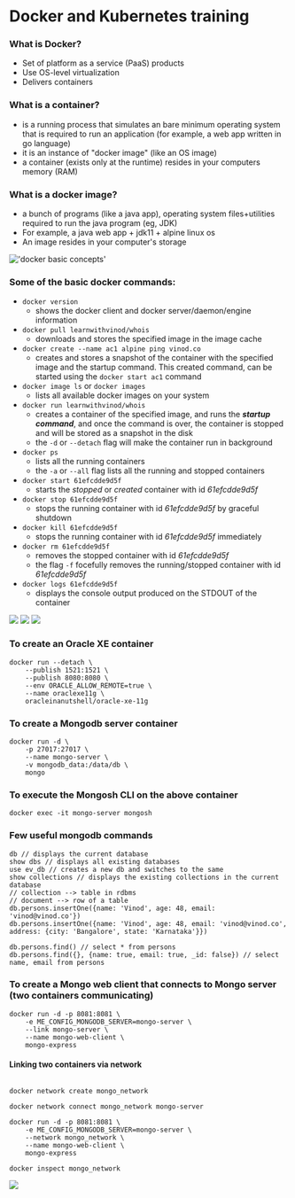 # Docker and Kubernetes training

### What is Docker?

-   Set of platform as a service (PaaS) products
-   Use OS-level virtualization
-   Delivers containers

### What is a container?

-   is a running process that simulates an bare minimum operating system that is required to run an application (for example, a web app written in go language)
-   it is an instance of "docker image" (like an OS image)
-   a container (exists only at the runtime) resides in your computers memory (RAM)

### What is a docker image?

-   a bunch of programs (like a java app), operating system files+utilities required to run the java program (eg, JDK)
-   For example, a java web app + jdk11 + alpine linux os
-   An image resides in your computer's storage

!['docker basic concepts'](./concepts1.dio.png)

### Some of the basic docker commands:

-   `docker version`
    -   shows the docker client and docker server/daemon/engine information
-   `docker pull learnwithvinod/whois`
    -   downloads and stores the specified image in the image cache
-   `docker create --name ac1 alpine ping vinod.co`
    -   creates and stores a snapshot of the container with the specified image and the startup command. This created command, can be started using the `docker start ac1` command
-   `docker image ls` or `docker images`
    -   lists all available docker images on your system
-   `docker run learnwithvinod/whois`
    -   creates a container of the specified image, and runs the _**startup command**_, and once the command is over, the container is stopped and will be stored as a snapshot in the disk
    -   the `-d` or `--detach` flag will make the container run in background
-   `docker ps`
    -   lists all the running containers
    -   the `-a` or `--all` flag lists all the running and stopped containers
-   `docker start 61efcdde9d5f`
    -   starts the _stopped_ or _created_ container with id _61efcdde9d5f_
-   `docker stop 61efcdde9d5f`
    -   stops the running container with id _61efcdde9d5f_ by graceful shutdown
-   `docker kill 61efcdde9d5f`
    -   stops the running container with id _61efcdde9d5f_ immediately
-   `docker rm 61efcdde9d5f`
    -   removes the stopped container with id _61efcdde9d5f_
    -   the flag `-f` focefully removes the running/stopped container with id _61efcdde9d5f_
-   `docker logs 61efcdde9d5f`
    -   displays the console output produced on the STDOUT of the container

![](./concepts2.dio.png)
![](./concepts3.dio.png)
![](./concepts4.dio.png)

### To create an Oracle XE container

```
docker run --detach \
    --publish 1521:1521 \
    --publish 8080:8080 \
    --env ORACLE_ALLOW_REMOTE=true \
    --name oraclexe11g \
    oracleinanutshell/oracle-xe-11g
```

### To create a Mongodb server container

```
docker run -d \
    -p 27017:27017 \
    --name mongo-server \
    -v mongodb_data:/data/db \
    mongo
```

### To execute the Mongosh CLI on the above container

```
docker exec -it mongo-server mongosh
```

### Few useful mongodb commands

```
db // displays the current database
show dbs // displays all existing databases
use ev_db // creates a new db and switches to the same
show collections // displays the existing collections in the current database
// collection --> table in rdbms
// document --> row of a table
db.persons.insertOne({name: 'Vinod', age: 48, email: 'vinod@vinod.co'})
db.persons.insertOne({name: 'Vinod', age: 48, email: 'vinod@vinod.co', address: {city: 'Bangalore', state: 'Karnataka'}})

db.persons.find() // select * from persons
db.persons.find({}, {name: true, email: true, _id: false}) // select name, email from persons

```

### To create a Mongo web client that connects to Mongo server (two containers communicating)

```
docker run -d -p 8081:8081 \
    -e ME_CONFIG_MONGODB_SERVER=mongo-server \
    --link mongo-server \
    --name mongo-web-client \
    mongo-express
```

#### Linking two containers via network

```

docker network create mongo_network

docker network connect mongo_network mongo-server

docker run -d -p 8081:8081 \
    -e ME_CONFIG_MONGODB_SERVER=mongo-server \
    --network mongo_network \
    --name mongo-web-client \
    mongo-express

docker inspect mongo_network
```

![](./concepts5.dio.png)
